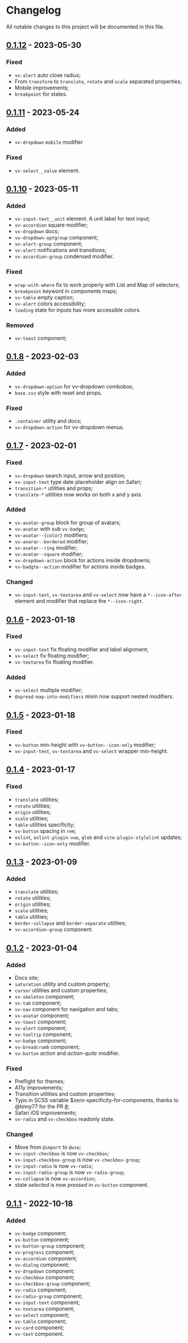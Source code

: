 # Changelog

All notable changes to this project will be documented in this file.

## [0.1.12] - 2023-05-30

### Fixed

*   `vv-alert` auto close radius;
*   From `transform` to `translate`, `rotate` and `scale` separated properties;
*   Mobile improvements;
*   `breakpoint` for states.

## [0.1.11] - 2023-05-24

### Added

*   `vv-dropdown` `mobile` modifier

### Fixed

*   `vv-select__value` element. 

## [0.1.10] - 2023-05-11

### Added

*   `vv-input-text__unit` element. A unit label for text input;
*   `vv-accordion` square modifier;
*   `vv-dropdown` docs;
*   `vv-dropdown-optgroup` component;
*   `vv-alert-group` component;
*   `vv-alert` notifications and transitions;
*   `vv-accordion-group` condensed modifier.
  
### Fixed

*   `wrap-with-where` fix to work properly with List and Map of selectors;
*   `breakpoint` keyword in components maps;
*   `vv-table` empty caption;
*   `vv-alert` colors accessibility;
*   `loading` state for inputs has more accessible colors.

### Removed

*   `vv-toast` component;

## [0.1.8] - 2023-02-03

### Added

*   `vv-dropdown-option` for vv-dropdown combobox;
*   `base.css` style with reset and props.

### Fixed

*   `.container` utility and docs;
*   `vv-dropdown-action` for vv-dropdown menus.


## [0.1.7] - 2023-02-01

### Fixed

*   `vv-dropdown` search input, arrow and position;
*   `vv-input-text` type date placeholder align on Safari;
*   `transition-*` utilities and props;
*   `translate-*` utilities now works on both x and y axis.

### Added

*   `vv-avatar-group` block for group of avatars;
*   `vv-avatar` with sub `vv-badge`;
*   `vv-avatar--{color}` modifiers;
*   `vv-avarar--bordered` modifier;
*   `vv-avatar--ring` modifier;
*   `vv-avatar--square` modifier;
*   `vv-dropdown-action` block for actions inside dropdowns;
*   `vv-badgte--action` modifier for actions inside badges.

### Changed

*   `vv-input-text`, `vv-textarea` and `vv-select` now have a `*--icon-after` element and modifier that replace the `*--icon-right`.

## [0.1.6] - 2023-01-18

### Fixed

*   `vv-input-text` fix floating modifier and label alignment;
*   `vv-select` fix floating modifier;
*   `vv-textarea` fix floating modifier.

### Added

*   `vv-select` multiple modifier;
*   `@spread-map-into-modifiers` mixin now support nested modifiers.

## [0.1.5] - 2023-01-18

### Fixed

*   `vv-button` min-height with `vv-button--icon-only` modifier;
*   `vv-input-text`, `vv-textarea` and `vv-select` wrapper min-height.

## [0.1.4] - 2023-01-17

### Fixed

*   `translate` utilities;
*   `rotate` utilities;
*   `origin` utilities;
*   `scale` utilities;
*   `table` utilities specificity;
*   `vv-button` spacing in `rem`;
*   `eslint`, `eslint-plugin-vue`, `glob` and `vite-plugin-stylelint` updates;
*   `vv-button--icon-only` modifier.

## [0.1.3] - 2023-01-09

### Added

*   `translate` utilities;
*   `rotate` utilities;
*   `origin` utilities;
*   `scale` utilities;
*   `table` utilities;
*   `border-collapse` and `border-separate` utilities;
*   `vv-accordion-group` component.

## [0.1.2] - 2023-01-04

### Added

*   Docs site;
*   `saturation` utility and custom property;
*   `cursor` utilities and custom properties;
*   `vv-skeleton` component;
*   `vv-tab` component;
*   `vv-nav` component for navigation and tabs;
*   `vv-avatar` component;
*   `vv-toast` component;
*   `vv-alert` component;
*   `vv-tooltip` component;
*   `vv-badge` component;
*   `vv-breadcrumb` component;
*   `vv-button` *action* and *action-quite* modifier.

### Fixed

*   Preflight for themes;
*   A11y improvements;
*   Transition utilities and custom properties;
*   Typo in SCSS variable $zero-specificity-for-components, thanks to @tinny77 for the PR [#](https://github.com/volverjs/style/pull/2);
*   Safari iOS improvements;
*   `vv-radio` and `vv-checkbox` readonly state.

### Changed

*   Move from `@import` to `@use`;
*   `vv-input-checkbox` is now `vv-checkbox`;
*   `vv-input-checkbox-group` is now `vv-checkbox-group`;
*   `vv-input-radio` is now `vv-radio`;
*   `vv-input-radio-group` is now `vv-radio-group`;
*   `vv-collapse` is now `vv-accordion`;
*   state *selected* is now *pressed* in `vv-button` component.

## [0.1.1] - 2022-10-18

### Added

*   `vv-badge` component;
*   `vv-button` component;
*   `vv-button-group` component;
*   `vv-progress` component;
*   `vv-accordion` component;
*   `vv-dialog` component;
*   `vv-dropdown` component;
*   `vv-checkbox` component;
*   `vv-checkbox-group` component;
*   `vv-radio` component;
*   `vv-radio-group` component;
*   `vv-input-text` component;
*   `vv-textarea` component;
*   `vv-select` component;
*   `vv-table` component;
*   `vv-card` component;
*   `vv-text` component.

[0.1.12]: https://github.com/volverjs/style/compare/v0.1.11...v0.1.12
[0.1.11]: https://github.com/volverjs/style/compare/v0.1.10...v0.1.11
[0.1.10]: https://github.com/volverjs/style/compare/v0.1.9...v0.1.10
[0.1.9]: https://github.com/volverjs/style/compare/v0.1.8...v0.1.9
[0.1.8]: https://github.com/volverjs/style/compare/v0.1.7...v0.1.8
[0.1.7]: https://github.com/volverjs/style/compare/v0.1.6...v0.1.7
[0.1.6]: https://github.com/volverjs/style/compare/v0.1.5...v0.1.6
[0.1.5]: https://github.com/volverjs/style/compare/v0.1.4...v0.1.5
[0.1.4]: https://github.com/volverjs/style/compare/v0.1.3...v0.1.4
[0.1.3]: https://github.com/volverjs/style/compare/v0.1.2...v0.1.3
[0.1.2]: https://github.com/volverjs/style/compare/v0.1.1...v0.1.2
[0.1.1]: https://github.com/volverjs/style/compare/v0.1.0...v0.1.1
